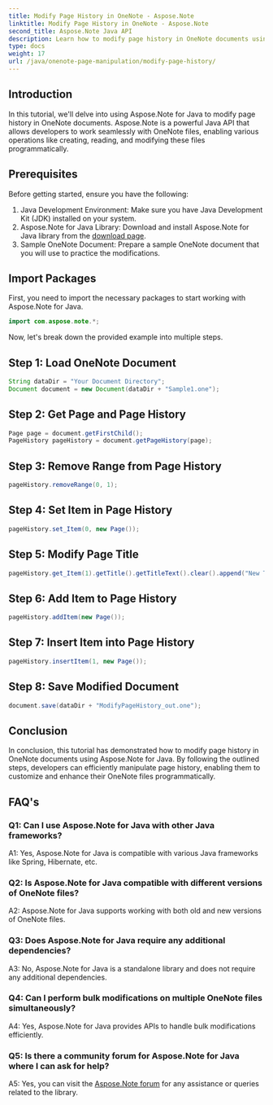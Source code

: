 ```yaml
---
title: Modify Page History in OneNote - Aspose.Note
linktitle: Modify Page History in OneNote - Aspose.Note
second_title: Aspose.Note Java API
description: Learn how to modify page history in OneNote documents using Aspose.Note for Java. Step-by-step tutorial with code examples.
type: docs
weight: 17
url: /java/onenote-page-manipulation/modify-page-history/
---
```

## Introduction

In this tutorial, we'll delve into using Aspose.Note for Java to modify page history in OneNote documents. Aspose.Note is a powerful Java API that allows developers to work seamlessly with OneNote files, enabling various operations like creating, reading, and modifying these files programmatically.

## Prerequisites

Before getting started, ensure you have the following:

1. Java Development Environment: Make sure you have Java Development Kit (JDK) installed on your system.
2. Aspose.Note for Java Library: Download and install Aspose.Note for Java library from the [download page](https://releases.aspose.com/note/java/).
3. Sample OneNote Document: Prepare a sample OneNote document that you will use to practice the modifications.

## Import Packages

First, you need to import the necessary packages to start working with Aspose.Note for Java.

```java
import com.aspose.note.*;
```

Now, let's break down the provided example into multiple steps.

## Step 1: Load OneNote Document

```java
String dataDir = "Your Document Directory";
Document document = new Document(dataDir + "Sample1.one");
```

## Step 2: Get Page and Page History

```java
Page page = document.getFirstChild();
PageHistory pageHistory = document.getPageHistory(page);
```

## Step 3: Remove Range from Page History

```java
pageHistory.removeRange(0, 1);
```

## Step 4: Set Item in Page History

```java
pageHistory.set_Item(0, new Page());
```

## Step 5: Modify Page Title

```java
pageHistory.get_Item(1).getTitle().getTitleText().clear().append("New Title");
```

## Step 6: Add Item to Page History

```java
pageHistory.addItem(new Page());
```

## Step 7: Insert Item into Page History

```java
pageHistory.insertItem(1, new Page());
```

## Step 8: Save Modified Document

```java
document.save(dataDir + "ModifyPageHistory_out.one");
```

## Conclusion

In conclusion, this tutorial has demonstrated how to modify page history in OneNote documents using Aspose.Note for Java. By following the outlined steps, developers can efficiently manipulate page history, enabling them to customize and enhance their OneNote files programmatically.

## FAQ's

### Q1: Can I use Aspose.Note for Java with other Java frameworks?

A1: Yes, Aspose.Note for Java is compatible with various Java frameworks like Spring, Hibernate, etc.

### Q2: Is Aspose.Note for Java compatible with different versions of OneNote files?

A2: Aspose.Note for Java supports working with both old and new versions of OneNote files.

### Q3: Does Aspose.Note for Java require any additional dependencies?

A3: No, Aspose.Note for Java is a standalone library and does not require any additional dependencies.

### Q4: Can I perform bulk modifications on multiple OneNote files simultaneously?

A4: Yes, Aspose.Note for Java provides APIs to handle bulk modifications efficiently.

### Q5: Is there a community forum for Aspose.Note for Java where I can ask for help?

A5: Yes, you can visit the [Aspose.Note forum](https://forum.aspose.com/c/note/28) for any assistance or queries related to the library.

